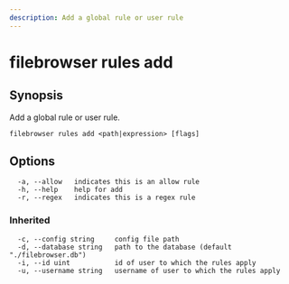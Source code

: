 ```yaml
---
description: Add a global rule or user rule
---
```


# filebrowser rules add

## Synopsis

Add a global rule or user rule.

```
filebrowser rules add <path|expression> [flags]
```

## Options

```
  -a, --allow   indicates this is an allow rule
  -h, --help    help for add
  -r, --regex   indicates this is a regex rule
```

### Inherited

```
  -c, --config string     config file path
  -d, --database string   path to the database (default "./filebrowser.db")
  -i, --id uint           id of user to which the rules apply
  -u, --username string   username of user to which the rules apply
```
